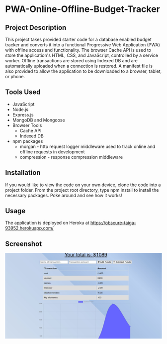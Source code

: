 # PWA-Online-Offline-Budget-Tracker

## Project Description

This project takes provided starter code for a database enabled budget tracker and converts it into a functional Progressive Web Application (PWA) with offline access and functionality. The browser Cache API is used to store the application's HTML, CSS, and JavaScript, controlled by a service worker. Offline transactions are stored using Indexed DB and are automatically uploaded when a connection is restored. A manifest file is also provided to allow the application to be downloaded to a browser, tablet, or phone.

## Tools Used
* JavaScript
* Node.js
* Express.js
* MongoDB and Mongoose
* Browser Tools
  * Cache API
  * Indexed DB
* npm packages
  * morgan - http request logger middleware used to track online and offline requests in development
  * compression - response compression middleware

## Installation

If you would like to view the code on your own device, clone the code into a project folder. From the project root directory, type npm install to install the necessary packages. Poke around and see how it works!

## Usage

The application is deployed on Heroku at https://obscure-taiga-93952.herokuapp.com/

## Screenshot

![screenshot](./Screenshot.JPG)
